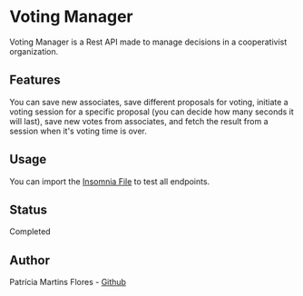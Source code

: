 # Voting Manager

Voting Manager is a Rest API made to manage decisions in a cooperativist organization.

## Features
You can save new associates, save different proposals for voting, initiate a voting session for a specific proposal (you can decide how many seconds it will last), save new votes from associates, and fetch the result from a session when it's voting time is over. 


## Usage

You can import the [Insomnia File](https://github.com/patriciamartinsflores/votingManager/blob/master/Insomnia_2023-12-11.json) to test all endpoints.


## Status
Completed

## Author
Patrícia Martins Flores - [Github](https://github.com/patriciamartinsflores)
